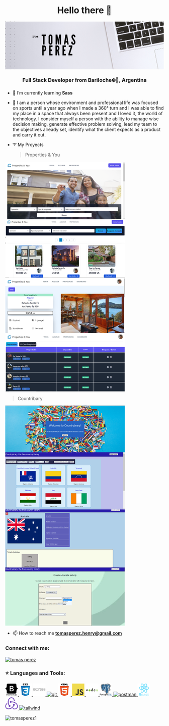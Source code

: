 <h1 align="center">Hello there 👋</h1>

<p><img align="center" src="./images/Banner.png" alt="no cargo" /></p>

<h3 align="center">Full Stack Developer from Bariloche❄️🌄, Argentina</h3>

- 🌱 I’m currently learning **Sass**

- 📄 I am a person whose environment and professional life was focused on sports until a year ago 
when I made a 360° turn and I was able to find my place in a space that  always been present and I loved it, the world of technology.
I consider myself a person with the ability to manage wise decision making, generate effective problem solving, lead my team to the objectives already set, identify what the client expects as a product and carry it out.

- ➰ My Proyects 
  > Properties & You
<p>
  <a href="https://github.com/TomasPerez1/Proyecto-Final.git"><img align="center" width="380px" src="./images/pfff.PNG" alt="no cargo"/></a>
  <a href="https://github.com/TomasPerez1/Proyecto-Final.git"><img align="center" width="380px" src="./images/esta.png" alt="no cargo" /></a>
  <a href="https://github.com/TomasPerez1/Proyecto-Final.git"><img align="center" width="380px" src="./images/pf3.png" alt="no cargo" /></a>
  <a href="https://github.com/TomasPerez1/Proyecto-Final.git"><img align="center" width="380px" src="./images/Pf4.png" alt="no cargo" /></a>
</p>

  > Countribary
<p>
  <a href="https://github.com/TomasPerez1/PI-countries-por-Tom-s-P-rez.git"><img align="center" width="380px" src="./images/pi1.PNG" alt="no cargo"/></a>
  <a href="https://github.com/TomasPerez1/PI-countries-por-Tom-s-P-rez.git"><img align="center" width="380px" src="./images/pi2.PNG" alt="no cargo" /></a>
  <a href="https://github.com/TomasPerez1/PI-countries-por-Tom-s-P-rez.git"><img align="center" width="380px" src="./images/pi3.PNG" alt="no cargo" /></a>
  <a href="https://github.com/TomasPerez1/PI-countries-por-Tom-s-P-rez.git"><img align="center" width="380px" src="./images/pi4.PNG" alt="no cargo" /></a>
</p>

- 📫 How to reach me **tomasperez.henry@gmail.com**

<h3 align="left">Connect with me:</h3>
<p align="left">
<a href="https://linkedin.com/in/tomas perez" target="blank"><img align="center" src="https://raw.githubusercontent.com/rahuldkjain/github-profile-readme-generator/master/src/images/icons/Social/linked-in-alt.svg" alt="tomas perez" height="30" width="40" /></a>
</p>

<h3 align="left">⭐ Languages and Tools:</h3>
<p align="left"> <a href="https://getbootstrap.com" target="_blank" rel="noreferrer"> <img src="https://raw.githubusercontent.com/devicons/devicon/master/icons/bootstrap/bootstrap-plain-wordmark.svg" alt="bootstrap" width="40" height="40"/> </a> <a href="https://www.w3schools.com/css/" target="_blank" rel="noreferrer"> <img src="https://raw.githubusercontent.com/devicons/devicon/master/icons/css3/css3-original-wordmark.svg" alt="css3" width="40" height="40"/> </a> <a href="https://expressjs.com" target="_blank" rel="noreferrer"> <img src="https://raw.githubusercontent.com/devicons/devicon/master/icons/express/express-original-wordmark.svg" alt="express" width="40" height="40"/> </a> <a href="https://git-scm.com/" target="_blank" rel="noreferrer"> <img src="https://www.vectorlogo.zone/logos/git-scm/git-scm-icon.svg" alt="git" width="40" height="40"/> </a> <a href="https://www.w3.org/html/" target="_blank" rel="noreferrer"> <img src="https://raw.githubusercontent.com/devicons/devicon/master/icons/html5/html5-original-wordmark.svg" alt="html5" width="40" height="40"/> </a> <a href="https://developer.mozilla.org/en-US/docs/Web/JavaScript" target="_blank" rel="noreferrer"> <img src="https://raw.githubusercontent.com/devicons/devicon/master/icons/javascript/javascript-original.svg" alt="javascript" width="40" height="40"/> </a> <a href="https://nodejs.org" target="_blank" rel="noreferrer"> <img src="https://raw.githubusercontent.com/devicons/devicon/master/icons/nodejs/nodejs-original-wordmark.svg" alt="nodejs" width="40" height="40"/> </a> <a href="https://www.postgresql.org" target="_blank" rel="noreferrer"> <img src="https://raw.githubusercontent.com/devicons/devicon/master/icons/postgresql/postgresql-original-wordmark.svg" alt="postgresql" width="40" height="40"/> </a> <a href="https://postman.com" target="_blank" rel="noreferrer"> <img src="https://www.vectorlogo.zone/logos/getpostman/getpostman-icon.svg" alt="postman" width="40" height="40"/> </a> <a href="https://reactjs.org/" target="_blank" rel="noreferrer"> <img src="https://raw.githubusercontent.com/devicons/devicon/master/icons/react/react-original-wordmark.svg" alt="react" width="40" height="40"/> </a> <a href="https://redux.js.org" target="_blank" rel="noreferrer"> <img src="https://raw.githubusercontent.com/devicons/devicon/master/icons/redux/redux-original.svg" alt="redux" width="40" height="40"/> </a> <a href="https://tailwindcss.com/" target="_blank" rel="noreferrer"> <img src="https://www.vectorlogo.zone/logos/tailwindcss/tailwindcss-icon.svg" alt="tailwind" width="40" height="40"/> </a> </p>

<!-- <p>&nbsp;<img align="center" src="https://github-readme-stats.vercel.app/api?username=tomasperez1&show_icons=true&locale=en" alt="tomasperez1" /></p> -->

<p><img align="center" src="https://github-readme-streak-stats.herokuapp.com/?user=tomasperez1&theme=dark" alt="tomasperez1" /></p>

